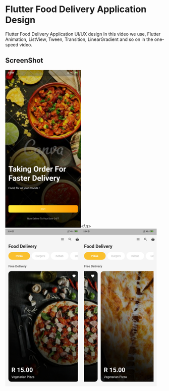 # Flutter Food Delivery Application Design

Flutter Food Delivery Application UI/UX design 
In this video we use, Flutter Animation, ListView, Tween, Transition, LinearGradient and so on in the one-speed video.

## ScreenShot

<img src="assets/screenshot/one.jpg" height="500em" /><\n><img src="assets/screenshot/two.jpg" height="500em" /><img src="assets/screenshot/three.jpg" height="500em" />

 
